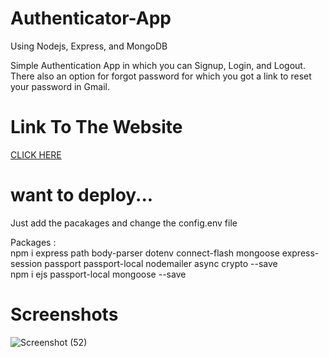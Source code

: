 # Authenticator-App
Using Nodejs, Express, and MongoDB <br>

Simple Authentication App in which you can Signup, Login, and Logout.<br>
There also an option for forgot password for which you got a link to reset your password in Gmail.
 # Link To The Website
 
 [CLICK HERE](https://dry-peak-70194.herokuapp.com/login)
 
 # want to deploy...

Just add the pacakages and change the config.env file<br>

Packages :<br> 
npm i express path body-parser dotenv connect-flash mongoose express-session passport passport-local nodemailer async crypto --save<br>
           npm i ejs passport-local mongoose --save

 
 # Screenshots
 
 ![Screenshot (52)](https://user-images.githubusercontent.com/79687388/122337247-b1fc2f00-cf5b-11eb-92a3-5f2d4d8c702a.png)

